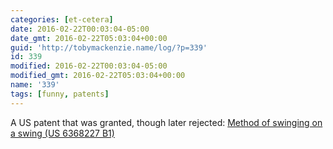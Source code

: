 ```yaml
---
categories: [et-cetera]
date: 2016-02-22T00:03:04-05:00
date_gmt: 2016-02-22T05:03:04+00:00
guid: 'http://tobymackenzie.name/log/?p=339'
id: 339
modified: 2016-02-22T00:03:04-05:00
modified_gmt: 2016-02-22T05:03:04+00:00
name: '339'
tags: [funny, patents]
---
```


A US patent that was granted, though later rejected: [Method of swinging on a swing (US 6368227 B1)](https://www.google.com/patents/US6368227)
